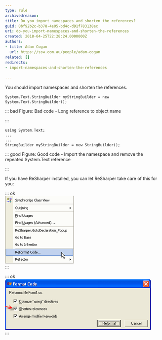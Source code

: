 ```yaml
---
type: rule
archivedreason: 
title: Do you import namespaces and shorten the references?
guid: 0bf92b2c-b378-4e05-bd4c-d91f783138ac
uri: do-you-import-namespaces-and-shorten-the-references
created: 2018-04-25T22:28:24.0000000Z
authors:
- title: Adam Cogan
  url: https://ssw.com.au/people/adam-cogan
related: []
redirects:
- import-namespaces-and-shorten-the-references

---
```


You should import namespaces and shorten the references.

<!--endintro-->



```
System.Text.StringBuilder myStringBuilder = new System.Text.StringBuilder();
```



::: bad
Figure: Bad code - Long reference to object name

:::



```
using System.Text;
...
...
StringBuilder myStringBuilder = new StringBuilder();
```



::: good
Figure: Good code - Import the namespace and remove the repeated System.Text reference

:::



If you have ReSharper installed, you can let ReSharper take care of this for you:


::: ok  
![Figure: Right click and select "Reformat Code..."](ReSharperReformatCode.gif)  
:::


::: ok  
![Figure: Make sure "Shorten references" is checked and click "Reformat"](ReSharperShortenReferences.gif)  
:::
